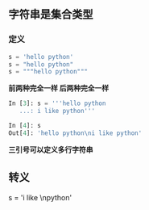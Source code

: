 ## 字符串是集合类型
### 定义
```py
s = 'hello python'
s = "hello python"
s = """hello python"""
```

**前两种完全一样 后两种完全一样**
```py
In [3]: s = '''hello python
   ...: i like python'''

In [4]: s
Out[4]: 'hello python\ni like python'
```
**三引号可以定义多行字符串**


## 转义
s = 'i like \npython'